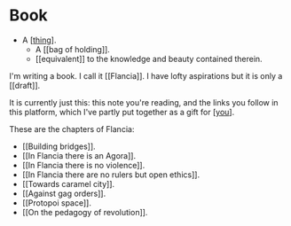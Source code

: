 # Book

- A [[thing]].
  - A [[bag of holding]].
  - [[equivalent]] to the knowledge and beauty contained therein.

I'm writing a book. I call it [[Flancia]]. I have lofty aspirations but it is only a [[draft]].

It is currently just this: this note you're reading, and the links you follow in this platform, which I've partly put together as a gift for [[you]].

These are the chapters of Flancia:

- [[Building bridges]].
- [[In Flancia there is an Agora]].
- [[In Flancia there is no violence]].
- [[In Flancia there are no rulers but open ethics]].
- [[Towards caramel city]].
- [[Against gag orders]].
- [[Protopoi space]].
- [[On the pedagogy of revolution]].





[//begin]: # "Autogenerated link references for markdown compatibility"
[thing]: thing "Thing"
[you]: you "You"
[//end]: # "Autogenerated link references"